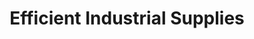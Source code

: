 ---
title: "Efficient Industrial Supplies"
url: /vaalpark/efficient-industrial-supplies/
shop: Eisenwaren
---